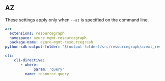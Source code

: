 ## AZ

These settings apply only when `--az` is specified on the command line.

``` yaml $(az)
az:
  extensions: resourcegraph
  namespace: azure.mgmt.resourcegraph
  package-name: azure-mgmt-resourcegraph
python-sdk-output-folder: "$(output-folder)/src/resourcegraph/azext_resourcegraph/vendored_sdks/resourcegraph"

cli:
    cli-directive:
       - where:
             param: 'query'
         name: resource_query

```
